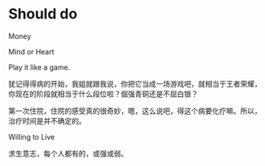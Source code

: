 # Should do

Money

Mind or Heart

Play it like a game.

犹记得得病的开始，我姐就跟我说，你把它当成一场游戏吧，就相当于王者荣耀，你现在的阶段就相当于什么段位啦？倔强青铜还是不屈白银？

第一次住院，住院的感受真的很奇妙，嗯，这么说吧，得这个病要化疗嘛。所以，治疗时间是并不确定的。



Willing to Live

&#x20;    求生意志，每个人都有的，或强或弱。





